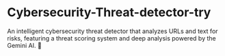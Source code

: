 # Cybersecurity-Threat-detector-try
An intelligent cybersecurity threat detector that analyzes URLs and text for risks, featuring a threat scoring system and deep analysis powered by the Gemini AI. 🤖
